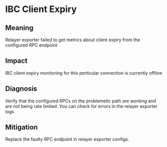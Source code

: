 # IBC Client Expiry

## Meaning

Relayer exporter failed to get metrics about client expiry from the configured RPC endpoint

## Impact

IBC client expiry monitoring for this perticular connection is currently offline

## Diagnosis

Verify that the configured RPCs on the problemetic path are working and are not being rate limited. You can check for errors in the relayer exporter logs

## Mitigation

Replace the faulty RPC endpoint in relayer exporter configs.

